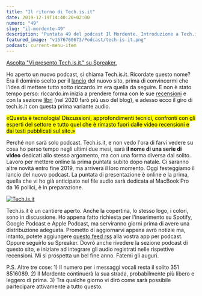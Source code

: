 ```yaml
---
title: "Il ritorno di Tech.is.it"
date: 2019-12-19T14:40:20+02:00
numero: "49"
slug: "il-mordente-49"
description: "Puntata 49 del podcast Il Mordente. Introduzione a Tech.is.it, un nuovo podcast di tecnologia. Autore: Riccardo Palombo"
featured_image: "v1576760673/Podcast/tech-is-it.png"
podcast: current-menu-item
---
```


<a class="spreaker-player" href="https://www.spreaker.com/episode/20879646" data-resource="episode_id=20879646" data-width="100%" data-height="200px" data-theme="light" data-playlist="false" data-playlist-continuous="false" data-autoplay="false" data-live-autoplay="false" data-chapters-image="true" data-episode-image-position="right" data-hide-logo="false" data-hide-likes="false" data-hide-comments="false" data-hide-sharing="false" data-hide-download="true">Ascolta "Vi presento Tech.is.it." su Spreaker.</a>

Ho aperto un nuovo podcast, si chiama Tech.is.it. Ricordate questo nome? Era il dominio scelto per il [lancio](/podcast/il-mordente-25/ "Perché ho lasciato il mio lavoro e per fare cosa") del nuovo sito, prima di convincermi che l'idea di mettere tutto sotto riccardo.im era quella da seguire. E non è stato tempo perso: riccardo.im inizia a prendere forma con le sue [recensioni](/articoli "Vedi tutte le recensioni") e con la sezione [libri](/libri "Vai alla sezione libri") (nel 2020 farò più uso del blog), e adesso ecco il giro di tech.is.it con questa prima variante audio.

<mark>«Questa è tecnologia! Discussioni, approfondimenti tecnici, confronti con gli esperti del settore e tutto quel che è rimasto fuori dalle video recensioni e dai testi pubblicati sul sito.»</mark>

Perché non sarà solo podcast. Tech.is.it, e non vedo l'ora di farvi vedere su cosa ho perso tempo negli ultimi due mesi, sarà **il nome di una serie di video** dedicati allo stesso argomento, ma con una forma diversa dal solito. Lavoro per mettere online la prima puntata subito dopo natale. Ci saranno altre novità entro fine 2019, ma arriverà il loro momento. Oggi festeggiamo il lancio del nuovo podcast. La puntata di presentazione è online e la prima, quella che vi ho già anticipato nel file audio sarà dedicata al MacBook Pro da 16 pollici, è in preparazione.

[![Tech.is.it](../../img/articoli/tech-is-it.png "Ascolta Tech.is.it")](https://www.spreaker.com/show/tech-is-it "Tech.is.it su Spreaker")

Tech.is.it è un cantiere aperto. Anche la copertina, lo stesso logo, i colori, sono in discussione. Ho appena fatto richiesta per l'inserimento su Spotify, Google Podcast e Apple Podcast, ma serviranno giorni prima di avere una distribuzione adeguata. Prometto di aggiornarvi appena avrò notizie ma, intanto, potete aggiungere [questo feed rss](https://www.spreaker.com/show/4176168/episodes/feed "Feed RSS Tech.is.it") alla vostra app per podcast. Oppure seguirlo su Spreaker. Dovrò anche rivedere la sezione podcast di questo sito, e iniziare ad integrare gli audio registrati nelle rispettive recensioni. Mi si prospetta un bel fine anno. Fatemi gli auguri.

P.S. Altre tre cose: 1) Il numero per i messaggi vocali resta il solito 351 8516089. 2) Il Mordente continuerà la sua strada, probabilmente più libero e leggero di prima. 3) Tra qualche giorno vi dirò come sarà possibile partecipare attivamente a tutto questo.
